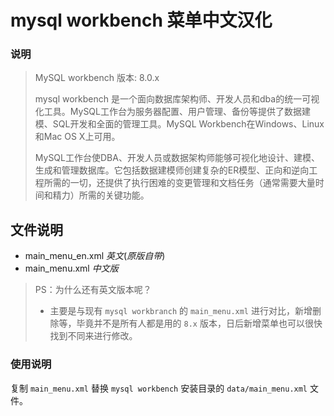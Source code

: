 # mysql workbench 菜单中文汉化

### 说明

>  MySQL workbench 版本: 8.0.x
>
> mysql workbench 是一个面向数据库架构师、开发人员和dba的统一可视化工具。MySQL工作台为服务器配置、用户管理、备份等提供了数据建模、SQL开发和全面的管理工具。MySQL Workbench在Windows、Linux和Mac OS X上可用。
>
> MySQL工作台使DBA、开发人员或数据架构师能够可视化地设计、建模、生成和管理数据库。它包括数据建模师创建复杂的ER模型、正向和逆向工程所需的一切，还提供了执行困难的变更管理和文档任务（通常需要大量时间和精力）所需的关键功能。



## 文件说明

* main_menu_en.xml *英文*(*原版自带*)
* main_menu.xml *中文版*

> PS：为什么还有英文版本呢？
>
> * 主要是与现有 `mysql workbranch` 的 `main_menu.xml` 进行对比，新增删除等，毕竟并不是所有人都是用的 `8.x` 版本，日后新增菜单也可以很快找到不同来进行修改。

### 使用说明

复制 `main_menu.xml` 替换 `mysql workbench` 安装目录的 `data/main_menu.xml` 文件。



